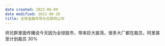 ```yaml
---
date created: 2022-06-09
date modified: 2022-08-20
title: 全球金融市场与互联网公司
---
```


师兄群里面传播说今天因为全球股市，带来巨大振荡，很多大厂都在裁员，阿里甚至计划裁员 30%
